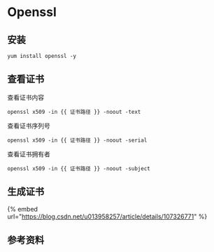 # Openssl

## 安装

```text
yum install openssl -y
```

## 查看证书

查看证书内容

```text
openssl x509 -in {{ 证书路径 }} -noout -text
```

查看证书序列号

```text
openssl x509 -in {{ 证书路径 }} -noout -serial
```

查看证书拥有者

```text
openssl x509 -in {{ 证书路径 }} -noout -subject
```

## 生成证书

{% embed url="https://blog.csdn.net/u013958257/article/details/107326771" %}



## 参考资料



